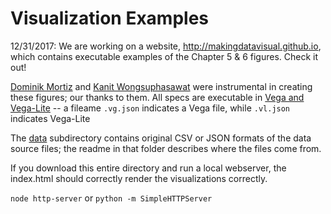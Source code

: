 # Visualization Examples 

12/31/2017: We are working on a website, http://makingdatavisual.github.io, which contains executable examples of the Chapter 5 & 6 figures. Check it out!

[Dominik Mortiz](https://www.domoritz.de/) and [Kanit Wongsuphasawat](https://kanitw.github.io/) were instrumental in creating these figures; our thanks to them. All specs are executable in [Vega and Vega-Lite](http://vega.github.io) -- a fileame ```.vg.json``` indicates a Vega file, while ```.vl.json``` indicates Vega-Lite

The [data](data) subdirectory contains original CSV or JSON formats of the data source files; the readme in that folder describes where the files come from.

If you download this entire directory and run a local webserver, the index.html should correctly render the visualizations correctly. 

```node http-server```
or
```python -m SimpleHTTPServer```